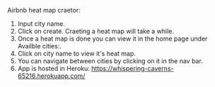 Airbnb heat map craetor:

1. Input city name.
2. Click on create. Craeting a heat map will take a while.
3. Once a heat map is done you can view it in the home page under Availble cities:.
4. Click on city name to view it's heat map.
5. You can navigate between cities by clicking on it in the nav bar.
6. App is hosted in Heroku: https://whispering-caverns-65216.herokuapp.com/
